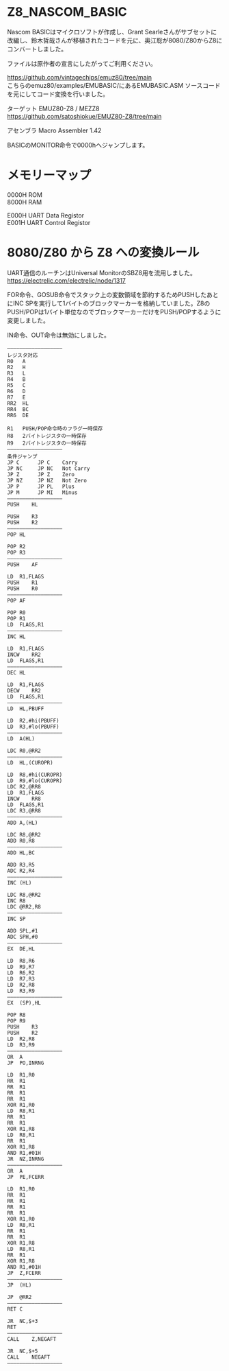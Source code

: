 # Z8_NASCOM_BASIC

Nascom BASICはマイクロソフトが作成し、Grant Searleさんがサブセットに改編し、鈴木哲哉さんが移植されたコードを元に、奥江聡が8080/Z80からZ8にコンバートしました。  

ファイルは原作者の宣言にしたがってご利用ください。  

https://github.com/vintagechips/emuz80/tree/main  
こちらのemuz80/examples/EMUBASIC/にあるEMUBASIC.ASM ソースコードを元にしてコード変換を行いました。

ターゲット EMUZ80-Z8 / MEZZ8  
https://github.com/satoshiokue/EMUZ80-Z8/tree/main  

アセンブラ Macro Assembler 1.42  

BASICのMONITOR命令で0000hへジャンプします。

# メモリーマップ
0000H ROM  
8000H RAM  
  
E000H UART Data Registor  
E001H UART Control Registor  

# 8080/Z80 から Z8 への変換ルール

UART通信のルーチンはUniversal MonitorのSBZ8用を流用しました。  
https://electrelic.com/electrelic/node/1317  

FOR命令、GOSUB命令でスタック上の変数領域を節約するためPUSHしたあとにINC SPを実行して1バイトのブロックマーカーを格納していました。Z8のPUSH/POPは1バイト単位なのでブロックマーカーだけをPUSH/POPするように変更しました。    

IN命令、OUT命令は無効にしました。  

```
——————————————————
レジスタ対応
R0   A
R2   H
R3   L
R4   B
R5   C
R6   D
R7   E
RR2  HL
RR4  BC
RR6  DE

R1   PUSH/POP命令時のフラグ一時保存
R8   2バイトレジスタの一時保存
R9   2バイトレジスタの一時保存
——————————————————
条件ジャンプ
JP C	  JP C    Carry
JP NC	  JP NC   Not Carry
JP Z	  JP Z    Zero
JP NZ	  JP NZ   Not Zero
JP P	  JP PL   Plus
JP M	  JP MI   Minus
——————————————————
PUSH	HL

PUSH	R3
PUSH	R2
——————————————————
POP	HL

POP	R2
POP	R3
——————————————————
PUSH	AF

LD	R1,FLAGS
PUSH	R1
PUSH	R0
——————————————————
POP	AF

POP	R0
POP	R1
LD	FLAGS,R1
——————————————————
INC	HL

LD	R1,FLAGS
INCW	RR2
LD	FLAGS,R1
——————————————————
DEC	HL

LD	R1,FLAGS
DECW	RR2
LD	FLAGS,R1
——————————————————
LD	HL,PBUFF

LD	R2,#hi(PBUFF)
LD	R3,#lo(PBUFF)
——————————————————
LD	A(HL)

LDC	R0,@RR2
——————————————————
LD	HL,(CUROPR)

LD	R8,#hi(CUROPR)
LD	R9,#lo(CUROPR)
LDC	R2,@RR8
LD	R1,FLAGS
INCW	RR8
LD	FLAGS,R1
LDC	R3,@RR8
——————————————————
ADD	A,(HL)

LDC	R8,@RR2
ADD	R0,R8
——————————————————
ADD	HL,BC

ADD	R3,R5
ADC	R2,R4
——————————————————
INC	(HL)

LDC	R8,@RR2
INC	R8
LDC	@RR2,R8
——————————————————
INC	SP

ADD	SPL,#1
ADC	SPH,#0
——————————————————
EX	DE,HL

LD	R8,R6
LD	R9,R7
LD	R6,R2
LD	R7,R3
LD	R2,R8
LD	R3,R9
——————————————————
EX	(SP),HL

POP	R8
POP	R9
PUSH	R3
PUSH	R2
LD	R2,R8
LD	R3,R9
——————————————————
OR	A
JP	PO,INRNG

LD	R1,R0
RR	R1
RR	R1
RR	R1
RR	R1
XOR	R1,R0
LD	R8,R1
RR	R1
RR	R1
XOR	R1,R8
LD	R8,R1
RR	R1
XOR	R1,R8
AND	R1,#01H
JR	NZ,INRNG
——————————————————
OR	A
JP	PE,FCERR

LD	R1,R0
RR	R1
RR	R1
RR	R1
RR	R1
XOR	R1,R0
LD	R8,R1
RR	R1
RR	R1
XOR	R1,R8
LD	R8,R1
RR	R1
XOR	R1,R8
AND	R1,#01H
JP	Z,FCERR
——————————————————
JP	(HL)

JP	@RR2
——————————————————
RET C

JR	NC,$+3
RET
——————————————————
CALL	Z,NEGAFT

JR	NC,$+5
CALL	NEGAFT
——————————————————


```
